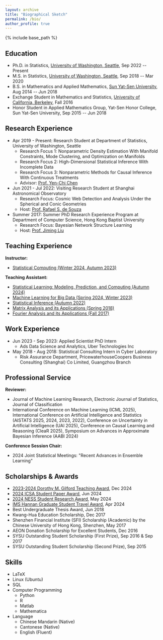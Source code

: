 ```yaml
---
layout: archive
title: "Biographical Sketch"
permalink: /bio/
author_profile: true
---
```


{% include base_path %}

Education
-----------
* Ph.D. in Statistics, [University of Washington, Seattle](http://www.washington.edu/), Sep 2022 -- Present
* M.S. in Statistics, [University of Washington, Seattle](http://www.washington.edu/), Sep 2018 -- Mar 2020
* B.S. in Mathematics and Applied Mathematics, [Sun Yat-Sen University](http://www.sysu.edu.cn/2012/en/index.htm), Aug 2014 -- Jun 2018
* Exchange Student in Mathematics and Statistics, [University of California, Berkeley](http://www.berkeley.edu/), Fall 2016
* Honor Student in Applied Mathematics Group, Yat-Sen Honor College, Sun Yat-Sen University, Sep 2015 -- Jun 2018

Research Experience
-----------
* Apr 2019 - Present: Research Student at Department of Statistics, University of Washington, Seattle
  * Research Focus 1: Nonparametric Density Estimation With Manifold Constraints, Mode Clustering, and Optimization on Manifolds
  * Research Focus 2: High-Dimensional Statistical Inference With Incomplete Data
  * Research Focus 3: Nonparametric Methods for Causal Inference With Continuous Treatments
  * Advisor: [Prof. Yen-Chi Chen](http://faculty.washington.edu/yenchic/)
* Jun 2021 - Jul 2022: Visiting Research Student at Shanghai Astronomical Observatory
  * Research Focus: Cosmic Web Detection and Analysis Under the Spherical and Conic Geometries
  * Host: [Prof. Rafael S. de Souza](https://orcid.org/0000-0001-7207-4584)
* Summer 2017: Summer PhD Research Experience Program at Department of Computer Science, Hong Kong Baptist University
  * Research Focus: Bayesian Network Structure Learning
  * Host: [Prof. Jiming Liu](http://www.comp.hkbu.edu.hk/~jiming/)

Teaching Experience
-----------
<!--
   <ul>{% for post in site.teaching %}
      {% include archive-single-cv.html %}
   {% endfor %}</ul>
-->

**Instructor:** 
* [Statistical Computing (Winter 2024, Autumn 2023)](../teaching/stat302_uw)

**Teaching Assistant:**
* [Statistical Learning: Modeling, Prediction, and Computing (Autumn 2024)](../teaching/stat535_uw)
* [Machine Learning for Big Data (Spring 2024, Winter 2023)](../teaching/stat548_uw)
* [Statistical Inference (Autumn 2022)](../teaching/stat512_uw)
* [Matrix Analysis and its Applications (Spring 2018)](../teaching/spring_2018)
* [Fourier Analysis and its Applications (Fall 2017)](../teaching/fall_2017)
   
Work Experience
-----------
* Jun 2023 - Sep 2023: Applied Scientist PhD Intern
  * Ads Data Science and Analytics, Uber Technologies Inc
* May 2018 - Aug 2018: Statistical Consulting Intern in Cyber Laboratory
  * Risk Assurance Department, PricewaterhouseCoopers Business Consulting (Shanghai) Co Limited, Guangzhou Branch

Professional Service
-----------
**Reviewer:**
* Journal of Machine Learning Research, Electronic Journal of Statistics, Journal of Classification
* International Conference on Machine Learning (ICML 2025), International Conference on Artificial Intelligence and Statistics (AISTATS 2025, 2024, 2023, 2022), Conference on Uncertainty in Artificial Intelligence (UAI 2025), Conference on Causal Learning and Reasoning (CleaR 2025), Symposium on Advances in Approximate Bayesian Inference (AABI 2024)

**Conference Session Chair:**
* 2024 Joint Statistical Meetings: "Recent Advances in Ensemble Learning"

Scholarships & Awards
-----------
* [2023-2024 Dorothy M. Gilford Teaching Award](https://stat.uw.edu/news-resources/articles/2023-24-dorothy-m-gilford-teaching-award), Dec 2024
* [2024 ICSA Student Paper Award](https://symposium2024.icsa.org/student-paper-winners/), Jun 2024
* [2024 NESS Student Research Award](https://nestat.org/researchawards/nessresearch2024/), May 2024
* [IMS Hannan Graduate Student Travel Award](https://imstat.org/2024/04/22/2024-hannan-graduate-student-travel-awards-recipients/), Apr 2024
* Best Undergraduate Thesis Award, Jun 2018
* Kwang-Hua Education Scholarship, Dec 2017
* Shenzhen Financial Institute (SFI) Scholarship (Academic) by the Chinese University of Hong Kong, Shenzhen, May 2017
* AEON Donation Scholarship for Excellent Students, Dec 2016
* SYSU Outstanding Student Scholarship (First Prize), Sep 2016 & Sep 2017
* SYSU Outstanding Student Scholarship (Second Prize), Sep 2015

Skills
-----------
* LaTeX
* Linux (Ubuntu)
* SQL
* Computer Programming
  * Python
  * R
  * Matlab
  * Mathematica
* Language
  * Chinese Mandarin (Native)
  * Cantonese (Native)
  * English (Fluent)

<!--
Publications
======
  <ul>{% for post in site.publications %}
    {% include archive-single-cv.html %}
  {% endfor %}</ul>
-->
<!--
Talks
======
  <ul>{% for post in site.talks %}
    {% include archive-single-talk-cv.html %}
  {% endfor %}</ul>
  -->
  

  
